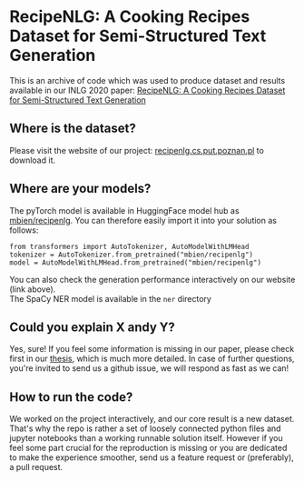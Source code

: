 # RecipeNLG: A Cooking Recipes Dataset for Semi-Structured Text Generation

This is an archive of code which was used to produce dataset and results available in our INLG 2020 paper: [RecipeNLG: A Cooking Recipes Dataset for Semi-Structured Text Generation](https://www.aclweb.org/anthology/2020.inlg-1.4.pdf)

## Where is the dataset?

Please visit the website of our project: [recipenlg.cs.put.poznan.pl](https://recipenlg.cs.put.poznan.pl/) to download it.

## Where are your models?

The pyTorch model is available in HuggingFace model hub as [mbien/recipenlg](https://huggingface.co/mbien/recipenlg). You can therefore easily import it into your solution as follows:

```
from transformers import AutoTokenizer, AutoModelWithLMHead
tokenizer = AutoTokenizer.from_pretrained("mbien/recipenlg")
model = AutoModelWithLMHead.from_pretrained("mbien/recipenlg")
```

You can also check the generation performance interactively on our website (link above).  
The SpaCy NER model is available in the `ner` directory

## Could you explain X andy Y?

Yes, sure! If you feel some information is missing in our paper, please check first in our [thesis](https://www.researchgate.net/publication/345308878_Cooking_recipes_generator_utilizing_a_deep_learning-based_language_model), which is much more detailed. In case of further questions, you're invited to send us a github issue, we will respond as fast as we can!

## How to run the code?

We worked on the project interactively, and our core result is a new dataset. That's why the repo is rather a set of loosely connected python files and jupyter notebooks than a working runnable solution itself. However if you feel some part crucial for the reproduction is missing or you are dedicated to make the experience smoother, send us a feature request or (preferably), a pull request.
